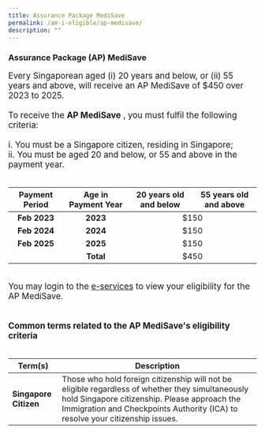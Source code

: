 ```yaml
---
title: Assurance Package MediSave
permalink: /am-i-eligible/ap-medisave/
description: ""
---
```

### Assurance Package (AP) MediSave ###

<font style="font-size:17px"> Every Singaporean aged (i) 20 years and below, or (ii) 55 years and above, will receive an AP MediSave of $450 over 2023 to 2025. 
<br><br>
	To receive the <b>AP MediSave</b> , you must fulfil the following criteria:<br><br>
i. You must be a Singapore citizen, residing in Singapore;<br>
ii. You must be aged 20 and below, or 55 and above in the payment year.<br>
<br>
<table>
<thead>
  <tr>
    <th style="text-align:center; vertical-align:middle">Payment Period</th>
    <th style="text-align:center; vertical-align:middle">Age in Payment Year</th>
    <th style="text-align:center; vertical-align:middle">20 years old and below</th>
    <th style="text-align:center; vertical-align:middle">55 years old and above</th>
  </tr>
</thead>
<tbody>
  <tr>
		<td style="text-align:center; vertical-align:middle"><b>Feb 2023</b></td>
		<td style="text-align:center; vertical-align:middle"><b>2023</b></td>
    <td style="text-align:center; vertical-align:middle" colspan="2">$150</td>
  </tr>
  <tr>
		<td style="text-align:center; vertical-align:middle"><b>Feb 2024</b></td>
		<td style="text-align:center; vertical-align:middle"><b>2024</b></td>
    <td style="text-align:center; vertical-align:middle" colspan="2">$150</td>
  </tr>
  <tr>
		<td style="text-align:center; vertical-align:middle"><b>Feb 2025</b></td>
		<td style="text-align:center; vertical-align:middle"><b>2025</b></td>
    <td style="text-align:center; vertical-align:middle" colspan="2">$150</td>
  </tr>
  <tr>
    <td></td>
		<td style="text-align:center; vertical-align:middle"><b>Total</b></td>
    <td style="text-align:center; vertical-align:middle" colspan="2">$450</td>
  </tr>
</tbody>
</table>
<br>
You may login to the <a href="https://www.govpayouts.gov.sg/cds/ap/login" class="hyperlink">e-services</a> to view your eligibility for the AP MediSave.<br><br><br>
	<b>Common terms related to the AP MediSave's eligibility criteria</b><br><br>
<table>
<thead>
  <tr>
		<th style="width:20%"><b>Term(s)</b></th>
		<th><b>Description</b></th>
  </tr>
</thead>
<tbody>
  <tr>
		<td><b>Singapore Citizen</b></td>
    <td>Those who hold foreign citizenship will not be eligible regardless of whether they simultaneously hold Singapore citizenship. Please approach the Immigration and Checkpoints Authority (ICA) to resolve your citizenship issues.</td>
	</tr><tr> </tr>
</tbody>
</table>